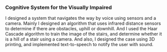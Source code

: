 ### Cognitive System for the Visually Impaired

I designed a system that navigates the way by voice using sensors and a camera. Mainly I designed an algorithm that uses infrared distance sensors to determine if there are obstacles, uphill or downhill. And I used the Haar Cascade algorithm to train the image of the stairs, and determine whether it is a hill of a stair using a camera. And also, I designed the case using 3D printing, and implemented text-to-speech to notify the user with sound.
